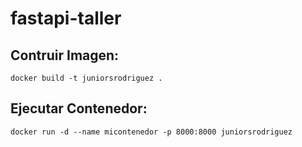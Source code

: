 # fastapi-taller

## Contruir Imagen:
`docker build -t juniorsrodriguez .`

## Ejecutar Contenedor:
`docker run -d --name micontenedor -p 8000:8000 juniorsrodriguez`




